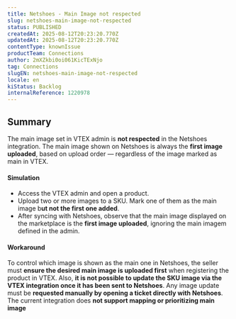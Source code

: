 ```yaml
---
title: Netshoes - Main Image not respected
slug: netshoes-main-image-not-respected
status: PUBLISHED
createdAt: 2025-08-12T20:23:20.770Z
updatedAt: 2025-08-12T20:23:20.770Z
contentType: knownIssue
productTeam: Connections
author: 2mXZkbi0oi061KicTExNjo
tag: Connections
slugEN: netshoes-main-image-not-respected
locale: en
kiStatus: Backlog
internalReference: 1220978
---
```


## Summary


The main image set in VTEX admin is **not respected** in the Netshoes integration. The main image shown on Netshoes is always the **first image uploaded**, based on upload order — regardless of the image marked as main in VTEX.


#### Simulation



- Access the VTEX admin and open a product.
- Upload two or more images to a SKU. Mark one of them as the main image b**ut not the first one added**.
- After syncing with Netshoes, observe that the main image displayed on the marketplace is the **first image uploaded**, ignoring the main imagem defined in the admin.


#### Workaround


To control which image is shown as the main one in Netshoes, the seller must **ensure the desired main image is uploaded first** when registering the product in VTEX.
Also, **it is not possible to update the SKU image via the VTEX integration once it has been sent to Netshoes**. Any image update must be **requested manually by opening a ticket directly with Netshoes**.
The current integration does **not support mapping or prioritizing main image**